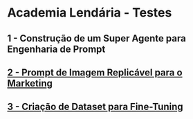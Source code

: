 # Academia Lendária - Testes

## 1 - Construção de um Super Agente para Engenharia de Prompt

## [2 - Prompt de Imagem Replicável para o Marketing](https://github.com/renygrando/academialendaria/tree/main/2%20-%20Prompt%20de%20Imagem%20Replic%C3%A1vel%20para%20o%20Marketing)

## [3 - Criação de Dataset para Fine-Tuning](https://github.com/renygrando/academialendaria/tree/main/3%20-%20Cria%C3%A7%C3%A3o%20de%20Dataset%20para%20Fine-Tuning)
